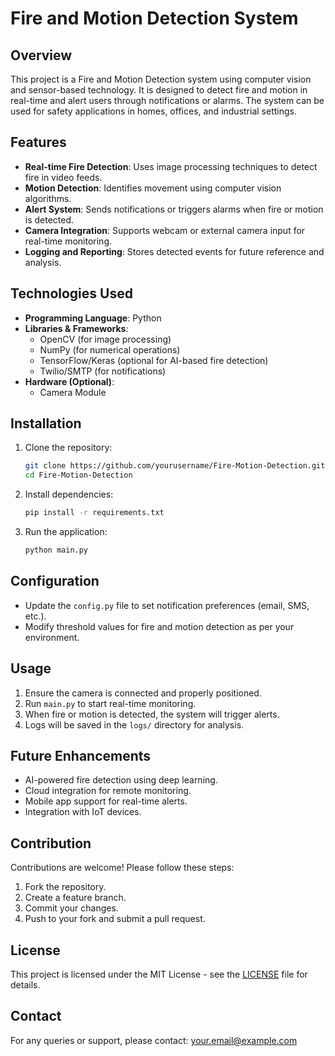 # Fire and Motion Detection System

## Overview
This project is a Fire and Motion Detection system using computer vision and sensor-based technology. It is designed to detect fire and motion in real-time and alert users through notifications or alarms. The system can be used for safety applications in homes, offices, and industrial settings.

## Features
- **Real-time Fire Detection**: Uses image processing techniques to detect fire in video feeds.
- **Motion Detection**: Identifies movement using computer vision algorithms.
- **Alert System**: Sends notifications or triggers alarms when fire or motion is detected.
- **Camera Integration**: Supports webcam or external camera input for real-time monitoring.
- **Logging and Reporting**: Stores detected events for future reference and analysis.

## Technologies Used
- **Programming Language**: Python
- **Libraries & Frameworks**:
  - OpenCV (for image processing)
  - NumPy (for numerical operations)
  - TensorFlow/Keras (optional for AI-based fire detection)
  - Twilio/SMTP (for notifications)
- **Hardware (Optional)**:
  - Camera Module

## Installation
1. Clone the repository:
   ```bash
   git clone https://github.com/yourusername/Fire-Motion-Detection.git
   cd Fire-Motion-Detection
   ```
2. Install dependencies:
   ```bash
   pip install -r requirements.txt
   ```
3. Run the application:
   ```bash
   python main.py
   ```

## Configuration
- Update the `config.py` file to set notification preferences (email, SMS, etc.).
- Modify threshold values for fire and motion detection as per your environment.

## Usage
1. Ensure the camera is connected and properly positioned.
2. Run `main.py` to start real-time monitoring.
3. When fire or motion is detected, the system will trigger alerts.
4. Logs will be saved in the `logs/` directory for analysis.

## Future Enhancements
- AI-powered fire detection using deep learning.
- Cloud integration for remote monitoring.
- Mobile app support for real-time alerts.
- Integration with IoT devices.

## Contribution
Contributions are welcome! Please follow these steps:
1. Fork the repository.
2. Create a feature branch.
3. Commit your changes.
4. Push to your fork and submit a pull request.

## License
This project is licensed under the MIT License - see the [LICENSE](LICENSE) file for details.

## Contact
For any queries or support, please contact: your.email@example.com

